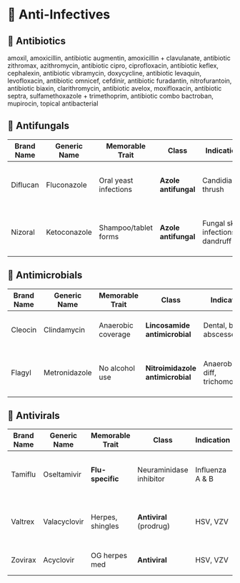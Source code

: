 # 🦠 Anti-Infectives

## 💊 Antibiotics

amoxil, amoxicillin, antibiotic
augmentin, amoxicillin + clavulanate, antibiotic
zithromax, azithromycin, antibiotic
cipro, ciprofloxacin, antibiotic
keflex, cephalexin, antibiotic
vibramycin, doxycycline, antibiotic
levaquin, levofloxacin, antibiotic
omnicef, cefdinir, antibiotic
furadantin, nitrofurantoin, antibiotic
biaxin, clarithromycin, antibiotic
avelox, moxifloxacin, antibiotic
septra, sulfamethoxazole + trimethoprim, antibiotic combo
bactroban, mupirocin, topical antibacterial

## 🍄 Antifungals

| Brand Name | Generic Name | Memorable Trait | Class | Indication | Memorization Tip |
|------------|--------------|-----------------|-------|------------|------------------|
| Diflucan   | Fluconazole  | Oral yeast infections | **Azole antifungal** | Candidiasis, thrush | “Flu-flu fungus = Fluconazole”; Diflucan = Defeat fungus |
| Nizoral    | Ketoconazole | Shampoo/tablet forms | **Azole antifungal** | Fungal skin infections, dandruff | “Keto vs fungus”; Nizoral = anti-itch/nizzy fix |

## 🧬 Antimicrobials

| Brand Name | Generic Name | Memorable Trait | Class | Indication | Memorization Tip |
|------------|--------------|-----------------|-------|------------|------------------|
| Cleocin    | Clindamycin  | Anaerobic coverage | **Lincosamide antimicrobial** | Dental, bone, abscesses | “Clean with Cleocin”; clinda = cleanse deep |
| Flagyl     | Metronidazole | No alcohol use | **Nitroimidazole antimicrobial** | Anaerobic, C. diff, trichomoniasis | “Flag down alcohol”; metro = metallic taste & anaerobes |

## 🧪 Antivirals

| Brand Name | Generic Name | Memorable Trait | Class | Indication | Memorization Tip |
|------------|--------------|-----------------|-------|------------|------------------|
| Tamiflu    | Oseltamivir  | **Flu-specific** | Neuraminidase inhibitor | Influenza A & B | “Tame the flu”; oseltamivir = **antiviral** assault |
| Valtrex    | Valacyclovir | Herpes, shingles | **Antiviral** (prodrug) | HSV, VZV | “Val = value add to acyclovir”; longer-lasting than Zovirax |
| Zovirax    | Acyclovir    | OG herpes med | **Antiviral** | HSV, VZV | “Z-virus-ax”; acyclovir = active |
